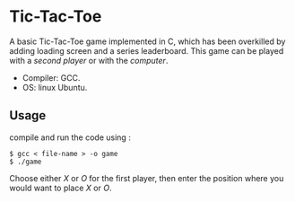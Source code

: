 # Tic-Tac-Toe
A basic Tic-Tac-Toe game implemented in C, which has been overkilled by adding loading screen and a series leaderboard. This game can be played with a _second player_ or with the _computer_.
* Compiler: GCC.
* OS: linux Ubuntu.

## Usage
compile and run the code using :
```
$ gcc < file-name > -o game                       
$ ./game
```
Choose either _X_ or _O_ for the first player, then enter the position where you would want to place _X_ or _O_.
